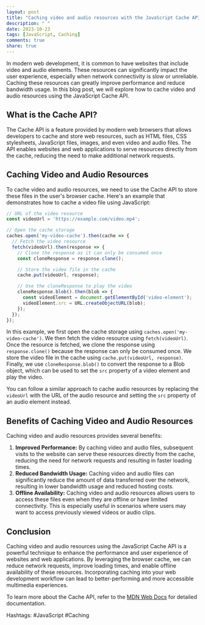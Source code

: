 ```yaml
---
layout: post
title: "Caching video and audio resources with the JavaScript Cache API"
description: " "
date: 2023-10-23
tags: [JavaScript, Caching]
comments: true
share: true
---
```


In modern web development, it is common to have websites that include video and audio elements. These resources can significantly impact the user experience, especially when network connectivity is slow or unreliable. Caching these resources can greatly improve performance and reduce bandwidth usage. In this blog post, we will explore how to cache video and audio resources using the JavaScript Cache API.

## What is the Cache API?

The Cache API is a feature provided by modern web browsers that allows developers to cache and store web resources, such as HTML files, CSS stylesheets, JavaScript files, images, and even video and audio files. The API enables websites and web applications to serve resources directly from the cache, reducing the need to make additional network requests.

## Caching Video and Audio Resources

To cache video and audio resources, we need to use the Cache API to store these files in the user's browser cache. Here's an example that demonstrates how to cache a video file using JavaScript:

```javascript
// URL of the video resource
const videoUrl = 'https://example.com/video.mp4';

// Open the cache storage
caches.open('my-video-cache').then(cache => {
  // Fetch the video resource
  fetch(videoUrl).then(response => {
    // Clone the response as it can only be consumed once
    const cloneResponse = response.clone();

    // Store the video file in the cache
    cache.put(videoUrl, response);

    // Use the cloneResponse to play the video
    cloneResponse.blob().then(blob => {
      const videoElement = document.getElementById('video-element');
      videoElement.src = URL.createObjectURL(blob);
    });
  });
});
```

In this example, we first open the cache storage using `caches.open('my-video-cache')`. We then fetch the video resource using `fetch(videoUrl)`. Once the resource is fetched, we clone the response using `response.clone()` because the response can only be consumed once. We store the video file in the cache using `cache.put(videoUrl, response)`. Finally, we use `cloneResponse.blob()` to convert the response to a Blob object, which can be used to set the `src` property of a video element and play the video.

You can follow a similar approach to cache audio resources by replacing the `videoUrl` with the URL of the audio resource and setting the `src` property of an audio element instead.

## Benefits of Caching Video and Audio Resources

Caching video and audio resources provides several benefits:

1. **Improved Performance:** By caching video and audio files, subsequent visits to the website can serve these resources directly from the cache, reducing the need for network requests and resulting in faster loading times.
2. **Reduced Bandwidth Usage:** Caching video and audio files can significantly reduce the amount of data transferred over the network, resulting in lower bandwidth usage and reduced hosting costs.
3. **Offline Availability:** Caching video and audio resources allows users to access these files even when they are offline or have limited connectivity. This is especially useful in scenarios where users may want to access previously viewed videos or audio clips.

## Conclusion

Caching video and audio resources using the JavaScript Cache API is a powerful technique to enhance the performance and user experience of websites and web applications. By leveraging the browser cache, we can reduce network requests, improve loading times, and enable offline availability of these resources. Incorporating caching into your web development workflow can lead to better-performing and more accessible multimedia experiences.

To learn more about the Cache API, refer to the [MDN Web Docs](https://developer.mozilla.org/en-US/docs/Web/API/Cache) for detailed documentation.

Hashtags: #JavaScript #Caching